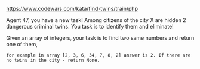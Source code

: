 https://www.codewars.com/kata/find-twins/train/php

Agent 47, you have a new task! Among citizens of the city X are hidden 2 dangerous criminal twins.
You task is to identify them and eliminate!

Given an array of integers, your task is to find two same numbers and return one of them,
```
for example in array [2, 3, 6, 34, 7, 8, 2] answer is 2. If there are no twins in the city - return None.
```
